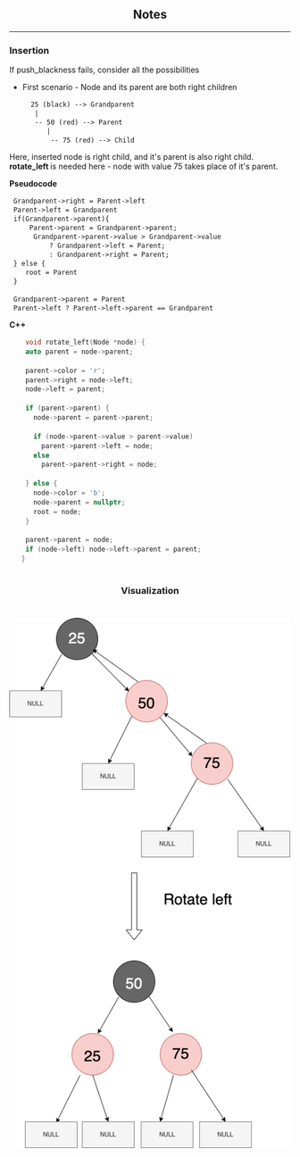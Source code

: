 <h2 align = "center"> Notes </h2>

---

<h3> Insertion </h3>

If push_blackness fails, consider all the possibilities

* First scenario - Node and its parent are both right children
  
        25 (black) --> Grandparent
         |
         -- 50 (red) --> Parent
            |
             -- 75 (red) --> Child

 Here, inserted node is right child, and it's parent is also right child.
 <b> rotate_left </b> is needed here - node with value 75 takes place of it's parent.

  <b> Pseudocode </b>

     Grandparent->right = Parent->left 
     Parent->left = Grandparent
     if(Grandparent->parent){
         Parent->parent = Grandparent->parent;
          Grandparent->parent->value > Grandparent->value
              ? Grandparent->left = Parent;
              : Grandparent->right = Parent;
     } else { 
        root = Parent
     }

     Grandparent->parent = Parent
     Parent->left ? Parent->left->parent == Grandparent

  <b> C++ </b>

```c++
    void rotate_left(Node *node) {
    auto parent = node->parent;

    parent->color = 'r';
    parent->right = node->left;
    node->left = parent;

    if (parent->parent) {
      node->parent = parent->parent;

      if (node->parent->value > parent->value)
        parent->parent->left = node;
      else
        parent->parent->right = node;

    } else {
      node->color = 'b';
      node->parent = nullptr;
      root = node;
    }

    parent->parent = node;
    if (node->left) node->left->parent = parent;
   }
```

#

<h3 align="center"> Visualization </h3>

#

![rotate left visualization](rotate_left.png)
